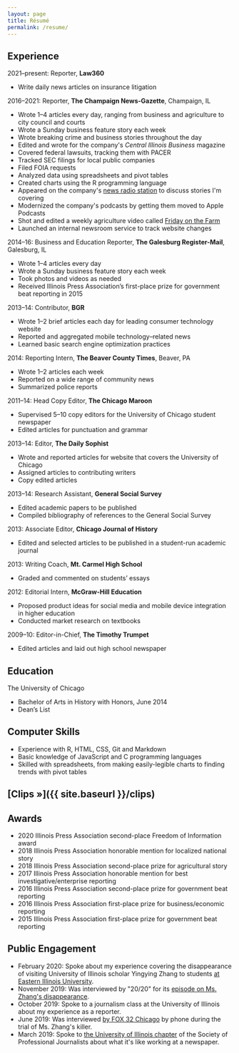```yaml
---
layout: page
title: Résumé
permalink: /resume/
---
```


## Experience

2021–present: Reporter, **Law360**

- Write daily news articles on insurance litigation

2016–2021: Reporter, **The Champaign News-Gazette**, Champaign, IL

- Wrote 1–4 articles every day, ranging from business and agriculture to city council and courts
- Wrote a Sunday business feature story each week
- Wrote breaking crime and business stories throughout the day
- Edited and wrote for the company's *Central Illinois Business* magazine
- Covered federal lawsuits, tracking them with PACER
- Tracked SEC filings for local public companies
- Filed FOIA requests
- Analyzed data using spreadsheets and pivot tables
- Created charts using the R programming language
- Appeared on the company's [news radio station](https://www.news-gazette.com/wdws/) to discuss stories I'm covering
- Modernized the company's podcasts by getting them moved to Apple Podcasts
- Shot and edited a weekly agriculture video called [Friday on the Farm](http://fridayonthefarm.com)
- Launched an internal newsroom service to track website changes

2014–16: Business and Education Reporter, **The Galesburg Register-Mail**, Galesburg, IL

- Wrote 1–4 articles every day
- Wrote a Sunday business feature story each week
- Took photos and videos as needed
- Received Illinois Press Association’s first-place prize for government beat reporting in 2015 

2013–14: Contributor, **BGR**

- Wrote 1–2 brief articles each day for leading consumer technology website
- Reported and aggregated mobile technology–related news
- Learned basic search engine optimization practices

2014: Reporting Intern, **The Beaver County Times**, Beaver, PA

- Wrote 1–2 articles each week
- Reported on a wide range of community news
- Summarized police reports

2011–14: Head Copy Editor, **The Chicago Maroon**

- Supervised 5–10 copy editors for the University of Chicago student newspaper
- Edited articles for punctuation and grammar

2013–14: Editor, **The Daily Sophist**

- Wrote and reported articles for website that covers the University of Chicago
- Assigned articles to contributing writers
- Copy edited articles

2013–14: Research Assistant, **General Social Survey**

- Edited academic papers to be published
- Compiled bibliography of references to the General Social Survey

2013: Associate Editor, **Chicago Journal of History**

- Edited and selected articles to be published in a student-run academic journal

2013: Writing Coach, **Mt. Carmel High School**

- Graded and commented on students’ essays

2012: Editorial Intern, **McGraw-Hill Education**

- Proposed product ideas for social media and mobile device integration in higher education
- Conducted market research on textbooks

2009–10: Editor-in-Chief, **The Timothy Trumpet**

- Edited articles and laid out high school newspaper

## Education

The University of Chicago

- Bachelor of Arts in History with Honors, June 2014
- Dean’s List

## Computer Skills

- Experience with R, HTML, CSS, Git and Markdown
- Basic knowledge of JavaScript and C programming languages
- Skilled with spreadsheets, from making easily-legible charts to finding trends with pivot tables

## [Clips »]({{ site.baseurl }}/clips)

## Awards

- 2020 Illinois Press Association second-place Freedom of Information award
- 2018 Illinois Press Association honorable mention for localized national story
- 2018 Illinois Press Association second-place prize for agricultural story
- 2017 Illinois Press Association honorable mention for best investigative/enterprise reporting
- 2016 Illinois Press Association second-place prize for government beat reporting
- 2016 Illinois Press Association first-place prize for business/economic reporting
- 2015 Illinois Press Association first-place prize for government beat reporting

## Public Engagement

- February 2020: Spoke about my experience covering the disappearance of visiting University of Illinois scholar Yingying Zhang to students [at Eastern Illinois University](https://www.eiu.edu/calendar/index.php?eID=22607).
- November 2019: Was interviewed by "20/20" for its [episode on Ms. Zhang's disappearance](https://abc.com/shows/2020/episode-guide/2019-11/15-undercover-girlfriend).
- October 2019: Spoke to a journalism class at the University of Illinois about my experience as a reporter.
- June 2019: Was interviewed [by FOX 32 Chicago](https://www.bzigterman.com/images/fox32chicago.jpeg) by phone during the trial of Ms. Zhang's killer.
- March 2019: Spoke to [the University of Illinois chapter](https://www.instagram.com/p/BwHorVln_mu/) of the Society of Professional Journalists about what it's like working at a newspaper.